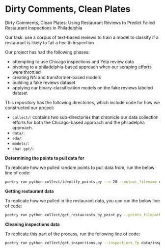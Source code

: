 # Dirty Comments, Clean Plates
Dirty Comments, Clean Plates: Using Restaurant Reviews to Predict Failed Restaurant Inspections in Philadelphia

Our task: use a corpus of text-based reviews to train a model to classify if a restaurant is likely to fail a health inspection

Our project has had the following phases:
* attempting to use Chicago inspections and Yelp review data
* pivoting to a philadelphia-based approach when our scraping efforts were throttled
* creating NN and transformer-based models
* building a fake reviews dataset
* applying our binary-classification models on the fake reviews labeled dataset

This repository has the following directories, which include code for how we constructed our project:
* `collect/`: contains two sub-directories that chronicle our data collection efforts for both the Chicago-based approach and the philadelpha approach.
* `data/`:
* `eda/`:
* `models/`:
* `chat_gpt/`:











**Determining the points to pull data for**

To replicate how we pulled random points to pull data from, run the below line of code:

```bash
poetry run python collect/identify_points.py --n 20 --output_filename data/points.json
```

**Getting restaurant data**

To replicate how we pulled in the restaurant data, you can run the below line of code:

```bash
poetry run python collect/get_restaurants_by_point.py --points_filepath data/points.json --output_filename data/restuarant_pull.json
```

**Cleaning inspections data**

To replicate this part of the process, run the following line of code:

```bash
poetry run python collect/get_inspections.py --inspections_fp data/inspections.parquet --restaurants_fp data/test_restaurant_pull.json
```
